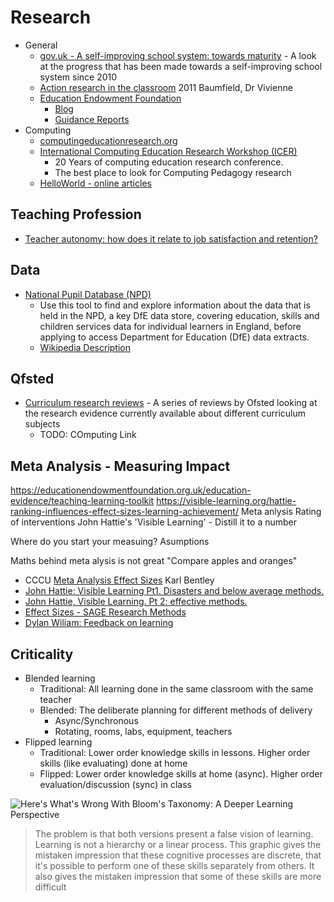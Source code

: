 Research
========

* General
    * [gov.uk - A self-improving school system: towards maturity](https://www.gov.uk/government/publications/a-self-improving-school-system-towards-maturity) - A look at the progress that has been made towards a self-improving school system since 2010
    * [Action research in the classroom](https://www.vlebooks.com/Vleweb/Product/Index/45610) 2011 Baumfield, Dr Vivienne
    * [Education Endowment Foundation](https://educationendowmentfoundation.org.uk)
        * [Blog](https://educationendowmentfoundation.org.uk/news/blog/)
        * [Guidance Reports](https://educationendowmentfoundation.org.uk/tools/guidance-reports/)
* Computing
    * [computingeducationresearch.org](https://computingeducationresearch.org/)
    * [International Computing Education Research Workshop (ICER)](https://dl.acm.org/conference/icer/proceedings)
        * 20 Years of computing education research conference.
        * The best place to look for Computing Pedagogy research
    * [HelloWorld - online articles](https://helloworld.raspberrypi.org/articles)

Teaching Profession
--------------------

* [Teacher autonomy: how does it relate to job satisfaction and retention?](https://www.nfer.ac.uk/teacher-autonomy-how-does-it-relate-to-job-satisfaction-and-retention)

Data
----

* [National Pupil Database (NPD)](https://find-npd-data.education.gov.uk/)
    * Use this tool to find and explore information about the data that is held in the NPD, a key DfE data store, covering education, skills and children services data for individual learners in England, before applying to access Department for Education (DfE) data extracts. 
    * [Wikipedia Description](https://en.wikipedia.org/wiki/National_Pupil_Database)

Qfsted
------

* [Curriculum research reviews](https://www.gov.uk/government/collections/curriculum-research-reviews) - A series of reviews by Ofsted looking at the research evidence currently available about different curriculum subjects
    * TODO: COmputing Link



Meta Analysis - Measuring Impact
--------------------------------

https://educationendowmentfoundation.org.uk/education-evidence/teaching-learning-toolkit
https://visible-learning.org/hattie-ranking-influences-effect-sizes-learning-achievement/
Meta anlysis
Rating of interventions
John Hattie's 'Visible Learning' - Distill it to a number

Where do you start your measuing?
Asumptions

Maths behind meta alysis is not great
"Compare apples and oranges"

* CCCU [Meta Analysis Effect Sizes](https://cccu.yuja.com/V/Video?v=53836&node=264665&a=701464625&autoplay=1) Karl Bentley
* [John Hattie: Visible Learning Pt1. Disasters and below average methods.](https://www.youtube.com/watch?v=sng4p3Vsu7Y)
* [John Hattie, Visible Learning. Pt 2: effective methods.](https://www.youtube.com/watch?v=3pD1DFTNQf4)
* [Effect Sizes - SAGE Research Methods](https://methods.sagepub.com/reference/the-sage-encyclopedia-of-communication-research-methods/i4505.xml)
* [Dylan Wiliam: Feedback on learning](https://www.youtube.com/watch?v=n7Ox5aoZ4ww)


Criticality
-----------

* Blended learning
    * Traditional: All learning done in the same classroom with the same teacher
    * Blended: The deliberate planning for different methods of delivery
        * Async/Synchronous 
        * Rotating, rooms, labs, equipment, teachers
* Flipped learning
    * Traditional: Lower order knowledge skills in lessons. Higher order skills (like evaluating) done at home
    * Flipped: Lower order knowledge skills at home (async). Higher order evaluation/discussion (sync) in class

![Here's What's Wrong With Bloom's Taxonomy: A Deeper Learning Perspective](https://blogs.edweek.org/edweek/learning_deeply/Blooms%20graphic.png)
> The problem is that both versions present a false vision of learning. 
> Learning is not a hierarchy or a linear process. 
> This graphic gives the mistaken impression that these cognitive processes are discrete, that it's possible to perform one of these skills separately from others. 
> It also gives the mistaken impression that some of these skills are more difficult

